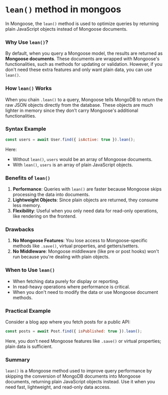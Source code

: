 # `lean()` method in mongoos

In Mongoose, the `lean()` method is used to optimize queries by returning plain JavaScript objects instead of Mongoose documents. 

### Why Use `lean()`?

By default, when you query a Mongoose model, the results are returned as **Mongoose documents**. These documents are wrapped with Mongoose's functionalities, such as methods for updating or validation. However, if you don't need these extra features and only want plain data, you can use `lean()`.

### How `lean()` Works

When you chain `.lean()` to a query, Mongoose tells MongoDB to return the raw JSON objects directly from the database. These objects are much lighter in memory since they don’t carry Mongoose's additional functionalities.

### Syntax Example

```javascript
const users = await User.find({ isActive: true }).lean();
```

Here:
- Without `lean()`, `users` would be an array of Mongoose documents.
- With `lean()`, `users` is an array of plain JavaScript objects.

### Benefits of `lean()`

1. **Performance**: Queries with `lean()` are faster because Mongoose skips processing the data into documents.
2. **Lightweight Objects**: Since plain objects are returned, they consume less memory.
3. **Flexibility**: Useful when you only need data for read-only operations, like rendering on the frontend.

### Drawbacks

1. **No Mongoose Features**: You lose access to Mongoose-specific methods like `.save()`, virtual properties, and getters/setters.
2. **No Middleware**: Mongoose middleware (like pre or post hooks) won't run because you're dealing with plain objects.

### When to Use `lean()`

- When fetching data purely for display or reporting.
- In read-heavy operations where performance is critical.
- When you don't need to modify the data or use Mongoose document methods.

### Practical Example

Consider a blog app where you fetch posts for a public API:

```javascript
const posts = await Post.find({ isPublished: true }).lean();
```

Here, you don’t need Mongoose features like `.save()` or virtual properties; plain data is sufficient.

### Summary

`lean()` is a Mongoose method used to improve query performance by skipping the conversion of MongoDB documents into Mongoose documents, returning plain JavaScript objects instead. Use it when you need fast, lightweight, and read-only data access.
